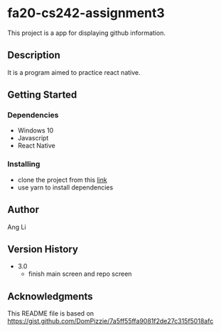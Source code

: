 # fa20-cs242-assignment3

This project is a app for displaying github information.

## Description

It is a program aimed to practice react native.

## Getting Started

### Dependencies

* Windows 10
* Javascript
* React Native

### Installing

* clone the project from this [link](https://gitlab.engr.illinois.edu/angl2/fa20-cs242-assignment3)
* use yarn to install dependencies


## Author

Ang Li

## Version History
* 3.0
    * finish main screen and repo screen

## Acknowledgments

This README file is based on https://gist.github.com/DomPizzie/7a5ff55ffa9081f2de27c315f5018afc